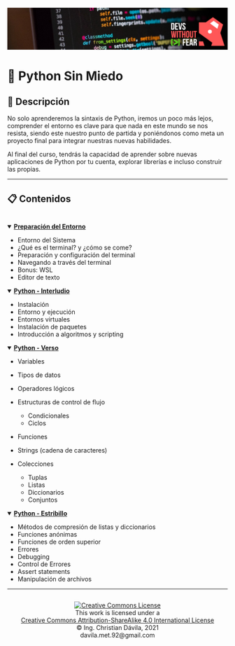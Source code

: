 ![Logo Python](assets/imgs/banner.jpg "Python")

# **🐍 Python Sin Miedo**

## **📘 Descripción**
No solo aprenderemos la sintaxis de Python, iremos un poco más lejos, comprender el entorno es clave para que nada en este mundo se nos resista, siendo este nuestro punto de partida y poniéndonos como meta un proyecto final para integrar nuestras nuevas habilidades.

Al final del curso, tendrás la capacidad de aprender sobre nuevas aplicaciones de Python por tu cuenta, explorar librerías e incluso construir las propias.

---

## **📋 Contenidos**
<br>
<details open>
	<summary><strong><a href="Introduction.md">Preparación del Entorno</a></strong></summary>

*	Entorno del Sistema
*	¿Qué es el terminal? y ¿cómo se come?
*	Preparación y configuración del terminal
*	Navegando a través del terminal 
*	Bonus: WSL
*	Editor de texto

</details>
<details open>
	<summary><strong><a href="Interludio.md">Python - Interludio</a></strong></summary>

*	Instalación
*	Entorno y ejecución
*	Entornos virtuales
*	Instalación de paquetes
*	Introducción a algoritmos y scripting

</details>

</details>
<details open>
	<summary><strong><a href="Verso.md">Python - Verso</a></strong></summary>

*	Variables
*	Tipos de datos
*	Operadores lógicos
*	Estructuras de control de flujo

	+	Condicionales
	+	Ciclos

*	Funciones
*	Strings (cadena de caracteres)
*	Colecciones

	+	Tuplas
	+	Listas
	+	Diccionarios
	+	Conjuntos

</details>

</details>
<details open>
	<summary><strong><a href="Estribillo.md">Python - Estribillo</a></strong></summary>

*	Métodos de compresión de listas y diccionarios
*	Funciones anónimas
*	Funciones de orden superior
*	Errores
*	Debugging
*	Control de Errores
*	Assert statements
*	Manipulación de archivos

</details>

---


<footer>
<p style="float:left; width: 100%; text-align:center;">
<a rel="license" href="http://creativecommons.org/licenses/by-sa/4.0/"><img alt="Creative Commons License" style="border-width:0" src="https://i.creativecommons.org/l/by-sa/4.0/88x31.png" /></a><br />This work is licensed under a <br /><a rel="license" href="http://creativecommons.org/licenses/by-sa/4.0/">Creative Commons Attribution-ShareAlike 4.0 International License</a>
<br>© Ing. Christian Dávila, 2021
<br>davila.met.92@gmail.com
</p>
</footer>